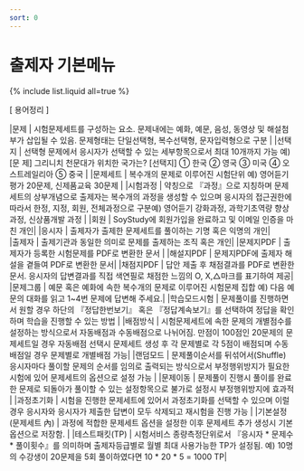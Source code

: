 ```yaml
---
sort: 0
---
```


# 출제자 기본메뉴

{% include list.liquid all=true %}


[ 용어정리 ] 

|문제 | 시험문제세트를 구성하는 요소. 문제내에는 예화, 예문, 음성, 동영상 및 해설첨부가 삽입될 수 있음. 문제형태는 단일선택형, 복수선택형, 문자입력형으로 구분 |
|선택지 | 선택형 문제에서 응시자가 선택할 수 있는 세부항목으로서 최대 10개까지 가능  예)  [문  제] 그리니치 천문대가 위치한 국가는?      [선택지] ① 한국 ② 영국 ③ 미국 ④ 오스트레일리아 ⑤ 중국  |
|문제세트 | 복수개의 문제로 이루어진 시험단위 예) 영어듣기평가 20문제, 신제품교육 30문제  |
|시험과정 | 약칭으로 『과정』으로 지칭하며 문제세트의 상부개념으로 출제자는 복수개의 과정을 생성할 수 있으며 응시자의 접근권한에 따라서 한정, 지정, 회원, 전체과정으로 구분예) 영어듣기 강화과정, 과학기초역량 향상과정, 신상품개발 과정 |
|회원 | SoyStudy에 회원가입을 완료하고 및 이메일 인증을 마친 개인|
|응시자 | 출제자가 출제한 문제세트를 풀이하는 기명 혹은 익명의 개인|  
|출제자 | 출제기관과 동일한 의미로 문제를 출제하는 조직 혹은 개인|
|문제지PDF | 출제자가 등록한 시험문제를 PDF로 변환한 문서 |
|해설지PDF | 문제지PDF에 출제자 해설을 곁들여 PDF로 변환한 문서|
|채점지PDF | 답안 제출 후 채점결과를 PDF로 변환한 문서. 응시자의 답변결과를 직접 색연필로 채점한 느낌의 O, X,△마크를 표기하여 제공|
|문제그룹 | 예문 혹은 예화에 속한 복수개의 문제로 이루어진 시험문제 집합 예) 다음 예문의 대화를 읽고 1~4번 문제에 답변해 주세요.| 
|학습모드시험 | 문제풀이를 진행하면서 원할 경우 하단의 『정답한번보기』 혹은 『정답계속보기』를 선택하여 정답을 확인하며 학습을 진행할 수 있는 방법 |
|배점방식 | 시험문제세트에 속한 문제의 개별점수를 설정하는 방식으로서 자동배점과 수동배점으로 나뉘어짐. 만점이 100점인 20문제의 문제세트일 경우 자동배점 선택시 문제세트 생성 후 각 문제별로 각 5점이 배점되며 수동배점일 경우 문제별로 개별배점 가능|
|랜덤모드 | 문제풀이순서를 뒤섞어서(Shuffle) 응시자마다 풀이할 문제의 순서를 임의로 출력되는 방식으로서 부정행위방지가 필요한 시험에 있어 문제세트의 옵션으로 설정 가능 |
|문제이동 | 문제풀이 진행시 풀이를 완료한 문제로 되돌아가 풀이할 수 있는 설정항목으로 불가로 설정시 부정행위방지에 효과적  |
|과정초기화 | 시험을 진행한 문제세트에 있어서 과정초기화를 선택할 수 있으며 이럴 경우 응시자와 응시자가 제출한 답변이 모두 삭제되고 재시험을 진행 가능 |
|기본설정(문제세트 內) | 과정에 적합한 문제세트 옵션을 설정한 이후 문제세트 추가 생성시 기본 옵션으로 저장함.   |
|테스트패킷(TP) | 시험서비스 종량측정단위로서 『응시자 * 문제수 * 풀이횟수』를 의미하며 출제자등급별로 월별 최대 사용가능한 TP가 설정됨. 예) 10명의 수강생이 20문제을 5회 풀이하였다면 10 * 20 * 5 = 1000 TP|